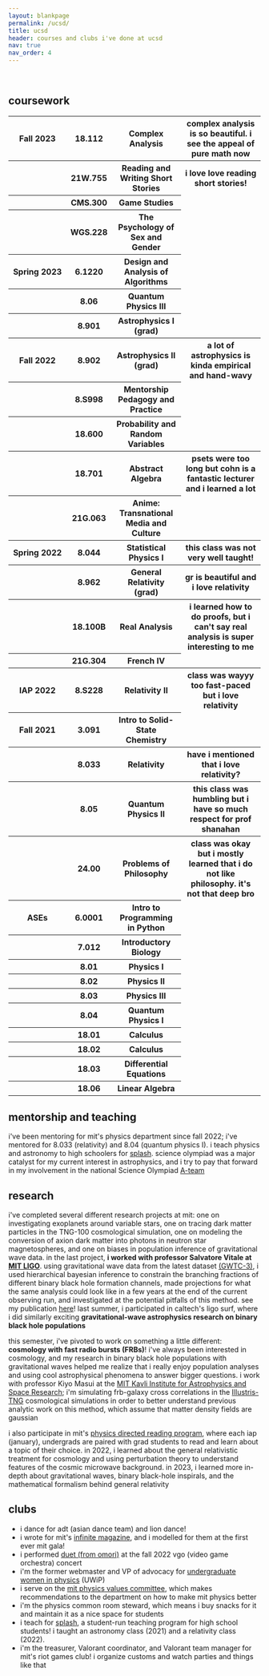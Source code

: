 ```yaml
---
layout: blankpage
permalink: /ucsd/
title: ucsd
header: courses and clubs i've done at ucsd
nav: true
nav_order: 4
---
```

<br>
<h2>coursework</h2>
<div class="table-responsive">
    <table class="table table-sm table-borderless">
        <!-- Fall23 -->
        <tr>
          <th width="100px"><b>Fall 2023   </b></th>
          <th>18.112</th>
          <th>Complex Analysis</th>
          <th class="course-desc">complex analysis is so beautiful. i see the appeal of pure math now</th>
        </tr>
        <tr>
          <th></th>
          <th>21W.755</th>
          <th>Reading and Writing Short Stories</th>
          <th class="course-desc">i love love reading short stories!</th>
        </tr>
        <tr>
          <th></th>
          <th>CMS.300</th>
          <th>Game Studies</th>
        </tr>
        <tr>
          <th></th>
          <th>WGS.228</th>
          <th>The Psychology of Sex and Gender</th>
        </tr>
        <!-- Spring23 -->
        <tr>
          <th><b>Spring 2023</b></th>
          <th>6.1220</th>
          <th>Design and Analysis of Algorithms</th>
        </tr>
        <tr>
          <th></th>
          <th>8.06</th>
          <th>Quantum Physics III</th>
        </tr>
        <tr>
          <th></th>
          <th>8.901</th>
          <th>Astrophysics I (grad)</th>
        </tr>
        <!-- Fa22 -->
        <tr>
          <th><b>Fall 2022</b></th>
          <th>8.902</th>
          <th>Astrophysics II (grad)</th>
          <th class="course-desc">a lot of astrophysics is kinda empirical and hand-wavy</th>
        </tr>
        <tr>
          <th></th>
          <th>8.S998</th>
          <th>Mentorship Pedagogy and Practice</th>
        </tr>
        <tr>
          <th></th>
          <th>18.600</th>
          <th>Probability and Random Variables</th>
        </tr>
        <tr>
          <th></th>
          <th>18.701</th>
          <th>Abstract Algebra</th>
          <th class="course-desc">psets were too long but cohn is a fantastic lecturer and i learned a lot</th>
        </tr>
        <tr>
          <th></th>
          <th>21G.063</th>
          <th>Anime: Transnational Media and Culture</th>
        </tr>
        <!-- Spring22 -->
        <tr>
          <th><b>Spring 2022</b></th>
          <th>8.044</th>
          <th>Statistical Physics I</th>
          <th class="course-desc"> this class was not very well taught!</th>
        </tr>
        <tr>
          <th></th>
          <th>8.962</th>
          <th>General Relativity (grad)</th>
          <th class="course-desc">gr is beautiful and i love relativity</th>
        </tr>
        <tr>
          <th></th>
          <th>18.100B</th>
          <th>Real Analysis</th>
          <th class="course-desc">i learned how to do proofs, but i can't say real analysis is super interesting to me</th>
        </tr>
        <tr>
          <th></th>
          <th>21G.304</th>
          <th>French IV</th>
        </tr>
        <!-- IAP22 -->
        <tr>
          <th><b>IAP 2022</b></th>
          <th>8.S228</th>
          <th>Relativity II</th>
          <th class="course-desc">class was wayyy too fast-paced but i love relativity</th>
        </tr>
        <!-- Fa21 -->
        <tr>
          <th><b>Fall 2021</b></th>
          <th>3.091</th>
          <th>Intro to Solid-State Chemistry</th>
        </tr>
        <tr>
          <th></th>
          <th>8.033</th>
          <th>Relativity</th>
          <th class="course-desc">have i mentioned that i love relativity?</th>
        </tr>
        <tr>
          <th></th>
          <th>8.05</th>
          <th>Quantum Physics II</th>
          <th class="course-desc">this class was humbling but i have so much respect for prof shanahan</th>
        </tr>
        <tr>
          <th></th>
          <th>24.00</th>
          <th>Problems of Philosophy</th>
          <th class="course-desc">class was okay but i mostly learned that i do not like philosophy. it's not that deep bro</th>
        </tr>
        <!-- ASE -->
        <tr>
          <th><b>ASEs</b></th>
          <th>6.0001</th>
          <th>Intro to Programming in Python</th>
        </tr>
        <tr>
          <th></th>
          <th>7.012</th>
          <th>Introductory Biology</th>
        </tr>
        <tr>
          <th></th>
          <th>8.01</th>
          <th>Physics I</th>
        </tr>
        <tr>
          <th></th>
          <th>8.02</th>
          <th>Physics II</th>
        </tr>
        <tr>
          <th></th>
          <th>8.03</th>
          <th>Physics III</th>
        </tr>
        <tr>
          <th></th>
          <th>8.04</th>
          <th>Quantum Physics I</th>
        </tr>
        <tr>
          <th></th>
          <th>18.01</th>
          <th>Calculus</th>
        </tr>
        <tr>
          <th></th>
          <th>18.02</th>
          <th>Calculus</th>
        </tr>
        <tr>
          <th></th>
          <th>18.03</th>
          <th>Differential Equations</th>
        </tr>
        <tr>
          <th></th>
          <th>18.06</th>
          <th>Linear Algebra</th>
        </tr>
    </table>
</div>

<h2 class="padded">mentorship and teaching</h2>
i've been mentoring for mit's physics department since fall 2022; i've mentored for 8.033 (relativity) and 8.04 (quantum physics I). i teach physics and astronomy to high schoolers for <a href="https://esp.mit.edu/learn/Splash/index.html">splash</a>. science olympiad was a major catalyst for my current interest in astrophysics, and i try to pay that forward in my involvement in the national Science Olympiad <a href="/scioly/">A-team</a>

<h2 class="padded">research</h2>
i've completed several different research projects at mit: one on investigating exoplanets around variable stars, one on tracing dark matter particles in the TNG-100 cosmological
simulation, one on modeling the conversion of axion dark matter into photons in neutron star magnetospheres, and one on biases in population inference of gravitational wave data. in the last project, <b>i worked with professor Salvatore Vitale at <a href="https://ligolab.mit.edu/">MIT LIGO</a></b>. using gravitational wave data from the latest dataset <a href="https://zenodo.org/record/5546665">(GWTC-3)</a>, i used hierarchical bayesian inference to constrain the branching fractions of different binary black hole formation channels, made projections for what the same analysis could look like in a few years at the end of the current observing run, and investigated at the potential pitfalls of this method. see my publication <a href="https://iopscience.iop.org/article/10.3847/1538-4357/aced98">here</a>! last summer, i participated in caltech's ligo surf, where i did similarly exciting <b>gravitational-wave astrophysics research on binary black hole populations</b>

this semester, i've pivoted to work on something a little different: <b>cosmology with fast radio bursts (FRBs)</b>! i've always been interested in cosmology, and my research in binary black hole populations with gravitational waves helped me realize that i really enjoy population analyses and using cool astrophysical phenomena to answer bigger questions. i work with professor Kiyo Masui at the <a href="https://space.mit.edu/">MIT Kavli Institute for Astrophysics and Space Research</a>; i'm simulating frb-galaxy cross correlations in the <a href="https://www.tng-project.org/">Illustris-TNG</a> cosmological simulations in order to better understand previous analytic work on this method, which assume that matter density fields are gaussian

i also participate in mit's <a href="https://phys-drp.mit.edu/">physics directed reading program</a>, where each iap (january), undergrads are paired with grad students to read and learn about a topic of their choice. in 2022, i learned about the general relativistic treatment for cosmology and using perturbation theory to understand features of the cosmic microwave background. in 2023, i learned more in-depth about gravitational waves, binary black-hole inspirals, and the mathematical formalism behind general relativity

<h2 class="padded">clubs</h2>
<ul class="hearts">
    <li>i dance for adt (asian dance team) and lion dance!</li>
    <li>i wrote for mit's <a href="http://infinitemagazine.mit.edu/">infinite magazine</a>, and i modelled for them at the first ever mit gala!</li>
    <li>i performed <a href="https://www.youtube.com/watch?v=ACon4txJiDA">duet (from omori)</a> at the fall 2022 vgo (video game orchestra) concert</li>
    <li>i'm the former  webmaster and VP of advocacy for <a href="http://uwip-r1.mit.edu/">undergraduate women in physics</a> (UWiP)</li>
    <li>i serve on the <a href="https://physvals.mit.edu/">mit physics values committee</a>, which makes recommendations to the department on how to make mit physics better</li>
    <li>i'm the physics common room steward, which means i buy snacks for it and maintain it as a nice space for students</li>
    <li>i teach for <a href="https://esp.mit.edu/learn/Splash/index.html">splash</a>, a student-run teaching program for high school students! i taught an astronomy class (2021) and a relativity class (2022).</li>
    <li>i'm the treasurer, Valorant coordinator, and Valorant team manager for mit's riot games club! i organize customs and watch parties and things like that</li>
</ul>